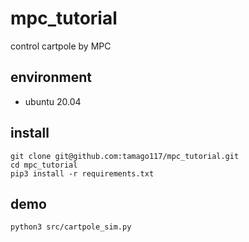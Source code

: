 # mpc_tutorial
control cartpole by MPC

## environment
- ubuntu 20.04

## install
```
git clone git@github.com:tamago117/mpc_tutorial.git
cd mpc_tutorial
pip3 install -r requirements.txt
```

## demo
```
python3 src/cartpole_sim.py
```